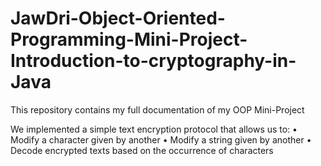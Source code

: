 # JawDri-Object-Oriented-Programming-Mini-Project-Introduction-to-cryptography-in-Java
This repository contains my full documentation of my OOP Mini-Project

We implemented a simple text encryption protocol that allows us to:
• Modify a character given by another
• Modify a string given by another
• Decode encrypted texts based on the occurrence of characters
